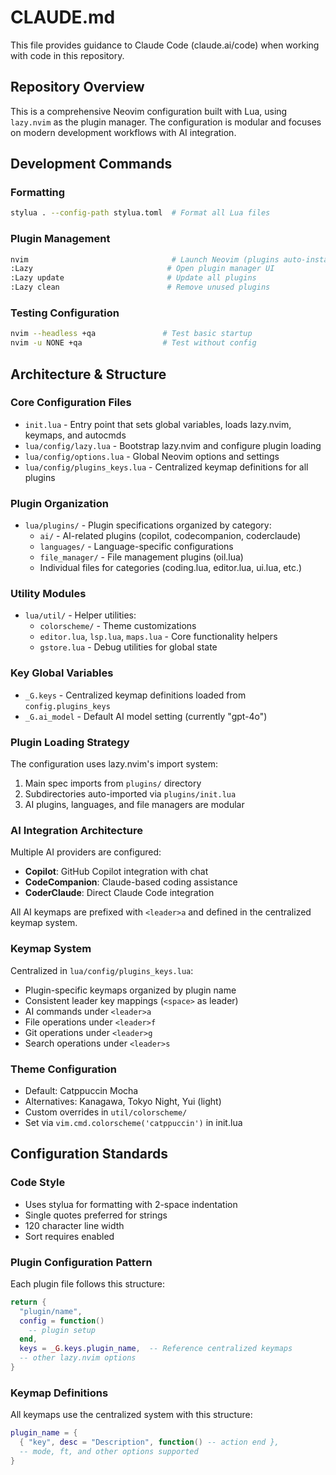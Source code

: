 # CLAUDE.md

This file provides guidance to Claude Code (claude.ai/code) when working with code in this repository.

## Repository Overview

This is a comprehensive Neovim configuration built with Lua, using `lazy.nvim` as the plugin manager. The configuration is modular and focuses on modern development workflows with AI integration.

## Development Commands

### Formatting
```bash
stylua . --config-path stylua.toml  # Format all Lua files
```

### Plugin Management
```bash
nvim                                # Launch Neovim (plugins auto-install via lazy.nvim)
:Lazy                              # Open plugin manager UI
:Lazy update                       # Update all plugins
:Lazy clean                        # Remove unused plugins
```

### Testing Configuration
```bash
nvim --headless +qa               # Test basic startup
nvim -u NONE +qa                  # Test without config
```

## Architecture & Structure

### Core Configuration Files
- `init.lua` - Entry point that sets global variables, loads lazy.nvim, keymaps, and autocmds
- `lua/config/lazy.lua` - Bootstrap lazy.nvim and configure plugin loading
- `lua/config/options.lua` - Global Neovim options and settings
- `lua/config/plugins_keys.lua` - Centralized keymap definitions for all plugins

### Plugin Organization
- `lua/plugins/` - Plugin specifications organized by category:
  - `ai/` - AI-related plugins (copilot, codecompanion, coderclaude)
  - `languages/` - Language-specific configurations
  - `file_manager/` - File management plugins (oil.lua)
  - Individual files for categories (coding.lua, editor.lua, ui.lua, etc.)

### Utility Modules
- `lua/util/` - Helper utilities:
  - `colorscheme/` - Theme customizations
  - `editor.lua`, `lsp.lua`, `maps.lua` - Core functionality helpers
  - `gstore.lua` - Debug utilities for global state

### Key Global Variables
- `_G.keys` - Centralized keymap definitions loaded from `config.plugins_keys`
- `_G.ai_model` - Default AI model setting (currently "gpt-4o")

### Plugin Loading Strategy
The configuration uses lazy.nvim's import system:
1. Main spec imports from `plugins/` directory
2. Subdirectories auto-imported via `plugins/init.lua`
3. AI plugins, languages, and file managers are modular

### AI Integration Architecture
Multiple AI providers are configured:
- **Copilot**: GitHub Copilot integration with chat
- **CodeCompanion**: Claude-based coding assistance  
- **CoderClaude**: Direct Claude Code integration

All AI keymaps are prefixed with `<leader>a` and defined in the centralized keymap system.

### Keymap System
Centralized in `lua/config/plugins_keys.lua`:
- Plugin-specific keymaps organized by plugin name
- Consistent leader key mappings (`<space>` as leader)
- AI commands under `<leader>a`
- File operations under `<leader>f`
- Git operations under `<leader>g`
- Search operations under `<leader>s`

### Theme Configuration
- Default: Catppuccin Mocha
- Alternatives: Kanagawa, Tokyo Night, Yui (light)
- Custom overrides in `util/colorscheme/`
- Set via `vim.cmd.colorscheme('catppuccin')` in init.lua

## Configuration Standards

### Code Style
- Uses stylua for formatting with 2-space indentation
- Single quotes preferred for strings
- 120 character line width
- Sort requires enabled

### Plugin Configuration Pattern
Each plugin file follows this structure:
```lua
return {
  "plugin/name",
  config = function()
    -- plugin setup
  end,
  keys = _G.keys.plugin_name,  -- Reference centralized keymaps
  -- other lazy.nvim options
}
```

### Keymap Definitions
All keymaps use the centralized system with this structure:
```lua
plugin_name = {
  { "key", desc = "Description", function() -- action end },
  -- mode, ft, and other options supported
}
```
